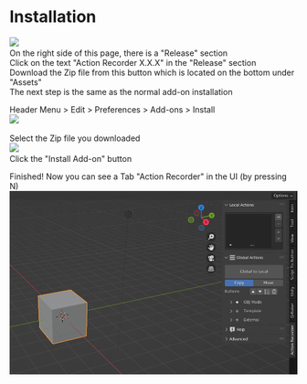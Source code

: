 # Installation

<img src="https://user-images.githubusercontent.com/60126349/206441536-735e9cd6-8e11-44bc-a9c3-82c216e74eb6.png"><br>
On the right side of this page, there is a "Release" section<br>
Click on the text "Action Recorder X.X.X" in the "Release" section <br>
Download the Zip file from this button which is located on the bottom under "Assets"<br>
The next step is the same as the normal add-on installation<br>

Header Menu > Edit > Preferences > Add-ons > Install<br>
<img src="https://user-images.githubusercontent.com/60126349/206440838-454c2b6d-351f-4bde-bdcf-719cb113957e.png"> <br>

Select the Zip file you downloaded<br>
<img src="https://user-images.githubusercontent.com/60126349/206440103-003f4903-10e4-4a73-a18a-bd7c9a37d66c.png"> <br>
Click the "Install Add-on" button<br>

Finished! Now you can see a Tab "Action Recorder" in the UI (by pressing N)![Tab ActionRecorder](../images/Tab_ActionRecorder.png)
